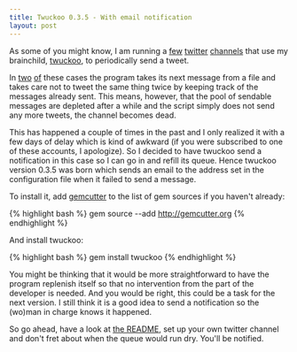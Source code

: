 ```yaml
---
title: Twuckoo 0.3.5 - With email notification
layout: post
---
```


As some of you might know, I am running a [few][pragthinklearn] [twitter][daily_oblique] [channels][wikipedia_tfa] that use my brainchild, [twuckoo][twuckoo], to periodically send a tweet. 

In [two][pragthinklearn] [of][daily_oblique] these cases the program takes its next message from a file and takes care not to tweet the same thing twice by keeping track of the messages already sent. This means, however, that the pool of sendable messages are depleted after a while and the script simply does not send any more tweets, the channel becomes dead. 

This has happened a couple of times in the past and I only realized it with a few days of delay which is kind of awkward (if you were subscribed to one of these accounts, I apologize). So I decided to have twuckoo send a notification in this case so I can go in and refill its queue. Hence twuckoo version 0.3.5 was born which sends an email to the address set in the configuration file when it failed to send a message. 

To install it, add [gemcutter](http://gemcutter.org) to the list of gem sources if you haven't already:

{% highlight bash %}
gem source --add http://gemcutter.org
{% endhighlight %}

And install twuckoo:

{% highlight bash %}
gem install twuckoo
{% endhighlight %}

You might be thinking that it would be more straightforward to have the program replenish itself so that no intervention from the part of the developer is needed. And you would be right, this could be a task for the next version. I still think it is a good idea to send a notification so the (wo)man in charge knows it happened.

So go ahead, have a look at [the README][twuckoo], set up your own twitter channel and don't fret about when the queue would run dry. You'll be notified.

[pragthinklearn]: http://twitter.com/pragthinklearn
[daily_oblique]: http://twitter.com/daily_oblique
[wikipedia_tfa]: http://twitter.com/wikipedia_tfa
[twuckoo]: http://github.com/balinterdi/twuckoo